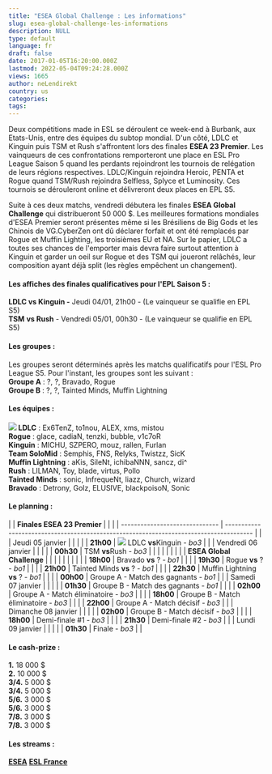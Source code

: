 ```yaml
---
title: "ESEA Global Challenge : Les informations"
slug: esea-global-challenge-les-informations
description: NULL
type: default
language: fr
draft: false
date: 2017-01-05T16:20:00.000Z
lastmod: 2022-05-04T09:24:28.000Z
views: 1665
author: neLendirekt
country: us
categories:
tags:
---
```

Deux compétitions made in ESL se déroulent ce week-end à Burbank, aux Etats-Unis, entre des équipes du subtop mondial. D'un côté, LDLC et Kinguin puis TSM et Rush s'affrontent lors des finales **ESEA 23 Premier**. Les vainqueurs de ces confrontations remporteront une place en ESL Pro League Saison 5 quand les perdants rejoindront les tournois de relégation de leurs régions respectives. LDLC/Kinguin rejoindra Heroic, PENTA et Rogue quand TSM/Rush rejoindra Selfless, Splyce et Luminosity. Ces tournois se dérouleront online et délivreront deux places en EPL S5.

Suite à ces deux matchs, vendredi débutera les finales **ESEA Global Challenge** qui distribueront 50 000 $. Les meilleures formations mondiales d'ESEA Premier seront présentes même si les Brésiliens de Big Gods et les Chinois de VG.CyberZen ont dû déclarer forfait et ont été remplacés par Rogue et Muffin Lighting, les troisièmes EU et NA. Sur le papier, LDLC a toutes ses chances de l'emporter mais devra faire surtout attention à Kinguin et garder un oeil sur Rogue et des TSM qui joueront relâchés, leur composition ayant déjà split (les règles empêchent un changement).

####   **Les affiches des finales qualificatives pour l'EPL Saison 5 :**

**LDLC vs Kinguin -** Jeudi 04/01, 21h00 - (Le vainqueur se qualifie en EPL S5)  
**TSM** **vs Rush** \- Vendredi 05/01, 00h30 - (Le vainqueur se qualifie en EPL S5)

####   **Les groupes :**

Les groupes seront déterminés après les matchs qualificatifs pour l'ESL Pro League S5\. Pour l'instant, les groupes sont les suivant :  
**Groupe A** : ?, ?, Bravado, Rogue  
**Groupe B** : ?, ?, Tainted Minds, Muffin Lightning

#### Les équipes :

**![](/storage/countries/flag/europe_flag_580d21b984714.gif) LDLC** : Ex6TenZ, to1nou, ALEX, xms, mistou  
**Rogue** : glace, cadiaN, tenzki, bubble, v1c7oR  
**Kinguin** : MICHU, SZPERO, mouz, rallen, Furlan  
**Team SoloMid** : Semphis, FNS, Relyks, Twistzz, SicK  
**Muffin Lightning** : aKis, SileNt, ichibaNNN, sancz, di^  
**Rush** : LILMAN, Toy, blade, virtus, Pollo  
**Tainted Minds** : sonic, InfrequeNt, liazz, Church, wizard  
**Bravado** : Detrony, Golz, ELUSIVE, blackpoisoN, Sonic

#### Le planning :

| |  **Finales ESEA 23 Premier** |                                                                                        |  |
| ------------------------------ | -------------------------------------------------------------------------------------- |  |
| Jeudi 05 janvier               |                                                                                        |  |
| |  **21h00**                   | ![](/storage/countries/flag/europe_flag_580d21b984714.gif) LDLC **vs**Kinguin _\- bo3_ |  |
| Vendredi 06 janvier            |                                                                                        |  |
| |  **00h30**                   | TSM **vs**Rush _\- bo3_                                                                |  |
| |                              |                                                                                        |  |
| |  **ESEA Global Challenge**   |                                                                                        |  |
| |                              |                                                                                        |  |
| |  **18h00**                   | Bravado **vs** ? - _bo1_                                                               |  |
| |  **19h30**                   | Rogue **vs** ? - _bo1_                                                                 |  |
| |  **21h00**                   | Tainted Minds **vs** ? - _bo1_                                                         |  |
| |  **22h30**                   | Muffin Lightning **vs** ? - _bo1_                                                      |  |
| |  **00h00**                   | Groupe A - Match des gagnants - _bo1_                                                  |  |
| Samedi 07 janvier              |                                                                                        |  |
| |  **01h30**                   | Groupe B - Match des gagnants - _bo1_                                                  |  |
| |  **02h00**                   | Groupe A - Match éliminatoire - _bo3_                                                  |  |
| |  **18h00**                   | Groupe B - Match éliminatoire - _bo3_                                                  |  |
| |  **22h00**                   | Groupe A - Match décisif - _bo3_                                                       |  |
| Dimanche 08 janvier            |                                                                                        |  |
| |  **02h00**                   | Groupe B - Match décisif - _bo3_                                                       |  |
| |  **18h00**                   | Demi-finale #1 - _bo3_                                                                 |  |
| |  **21h30**                   | Demi-finale #2 - _bo3_                                                                 |  |
| Lundi 09 janvier               |                                                                                        |  |
| |  **01h30**                   | Finale - _bo3_                                                                         |  |

#### Le cash-prize :

**1.** 18 000 $  
**2.** 10 000 $  
**3/4.** 5 000 $  
**3/4.** 5 000 $  
**5/6.** 3 000 $  
**5/6.** 3 000 $  
**7/8.** 3 000 $  
**7/8.** 3 000 $

#### Les streams :

**[ESEA](https://www.twitch.tv/esea)** 
**[ESL France](https://www.twitch.tv/esl%5Fcsgo%5Ffr)** 
